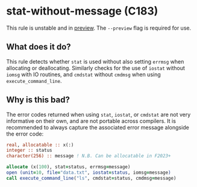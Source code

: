 # stat-without-message (C183)
This rule is unstable and in [preview](../preview.md). The `--preview` flag is required for use.

## What does it do?
This rule detects whether `stat` is used without also setting `errmsg` when
allocating or deallocating. Similarly checks for the use of `iostat` without
`iomsg` with IO routines, and `cmdstat` without `cmdmsg` when using
`execute_command_line`.

## Why is this bad?
The error codes returned when using `stat`, `iostat`, or `cmdstat` are not
very informative on their own, and are not portable across compilers. It is
recommended to always capture the associated error message alongside the
error code:

```f90
real, allocatable :: x(:)
integer :: status
character(256) :: message ! N.B. Can be allocatable in F2023+

allocate (x(100), stat=status, errmsg=message)
open (unit=10, file="data.txt", iostat=status, iomsg=message)
call execute_command_line("ls", cmdstat=status, cmdmsg=message)
```
